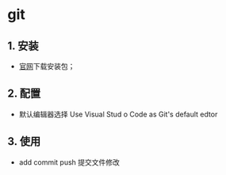 # git

## 1. 安装  
- [官网](https://git-scm.com/downloads)下载安装包；

## 2. 配置
- 默认编辑器选择 Use Visual Stud o Code as Git's default edtor

## 3. 使用
- add commit push 提交文件修改
